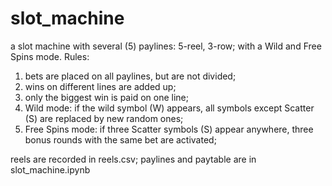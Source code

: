 # slot_machine
a slot machine with several (5) paylines: 5-reel, 3-row; with a Wild and Free Spins mode.
Rules:
1. bets are placed on all paylines, but are not divided;
2. wins on different lines are added up;
3. only the biggest win is paid on one line;
4. Wild mode: if the wild symbol (W) appears, all symbols except Scatter (S) are replaced by new random ones;
5. Free Spins mode: if three Scatter symbols (S) appear anywhere, three bonus rounds with the same bet are activated;

reels are recorded in reels.csv;
paylines and paytable are in slot_machine.ipynb
